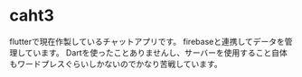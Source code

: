 # caht3
flutterで現在作製しているチャットアプリです。
firebaseと連携してデータを管理しています。
Dartを使ったことありませんし、サーバーを使用すること自体もワードプレスぐらいしかないのでかなり苦戦しています。